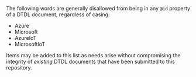 The following words are generally disallowed from being in any `@id` property of a DTDL document, regardless of casing:
- Azure
- Microsoft
- AzureIoT
- MicrosoftIoT

Items may be added to this list as needs arise without compromising the integrity of *existing* DTDL documents that have been submitted to this repository.